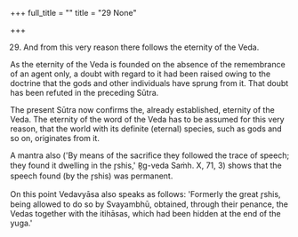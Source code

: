+++
full_title = ""
title = "29 None"

+++


29. And from this very reason there follows the eternity of the Veda.

As the eternity of the Veda is founded on the absence of the remembrance of an agent only, a doubt with regard to it had been raised owing to the doctrine that the gods and other individuals have sprung from it. That doubt has been refuted in the preceding Sūtra.

The present Sūtra now confirms the, already established, eternity of the Veda. The eternity of the word of the Veda has to be assumed for this very reason, that the world with its definite (eternal) species, such as gods and so on, originates from it.

A mantra also ('By means of the sacrifice they followed the trace of speech; they found it dwelling in the r̥shis,' R̥g-veda Saṁh. X, 71, 3) shows that the speech found (by the r̥shis) was permanent.

On this point Vedavyāsa also speaks as follows: 'Formerly the great r̥shis, being allowed to do so by Svayambhū, obtained, through their penance, the Vedas together with the itihāsas, which had been hidden at the end of the yuga.'

